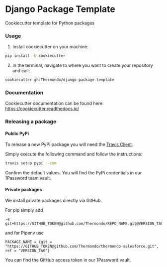 # Django Package Template

Cookiecutter template for Python packages

### Usage

1. Install cookiecutter on your machine:

```bash
pip install -U cookiecutter
```


2. In the terminal, navigate to where you want to create your repository and call:

```bash
cookiecutter gh:Thermondo/django-package-template
```

### Documentation

Cookiecutter documentation can be found here:
https://cookiecutter.readthedocs.io/

### Releasing a package

#### Public PyPi

To release a new PyPi package you will need the [Travis Client][travis-cli].

Simply execute the following command and follow the instructions:

```bash
travis setup pypi --com
```

Confirm the default values. You will find the PyPi credentials in our
1Password team vault.

[travis-cli]: https://github.com/travis-ci/travis.rb#readme

#### Private packages

We install private packages directly via GitHub.

For pip simply add

```
-e git+https://GITHUB_TOKEN@github.com/Thermondo/REPO_NAME.git@VERSION_TAG#egg=PACKAGE_NAME
```

and for Pipenv use

```
PACKAGE_NAME = {git = "https://GITHUB_TOKEN@github.com/Thermondo/thermondo-salesforce.git", ref = "VERSION_TAG"}
```

You can find the GitHub access token in our 1Password vault.
